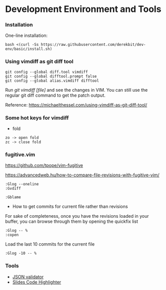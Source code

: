 # Development Environment and Tools

### Installation

One-line installation:

```
bash <(curl -Ss https://raw.githubusercontent.com/derekbit/dev-env/basic/install.sh)
```

### Using vimdiff as git diff tool
```
git config --global diff.tool vimdiff
git config --global difftool.prompt false
git config --global alias.vimdiff difftool
```

Run *git vimdiff [file]* and see the changes in VIM.
You can still use the regular git diff command to get the patch output.

Reference: https://michaelthessel.com/using-vimdiff-as-git-diff-tool/


### Some hot keys for vimdiff
- fold
```
zo -> open fold
zc -> close fold
```
### fugitive.vim

https://github.com/tpope/vim-fugitive

https://advancedweb.hu/how-to-compare-file-revisions-with-fugitive-vim/

```
:Glog --oneline
:Gvdiff
```

```
:Gblame
```

- How to get commits for current file rather than revisions

For sake of completeness, once you have the revisions loaded in your buffer, you can browse through them by opening the quickfix list
```
:Glog -- %
:copen
```

Load the last 10 commits for the current file
```
:Glog -10 -- %
```

### Tools
- [JSON validator](https://jsonformatter.curiousconcept.com/)
- [Slides Code Highlighter](https://romannurik.github.io/SlidesCodeHighlighter/)
